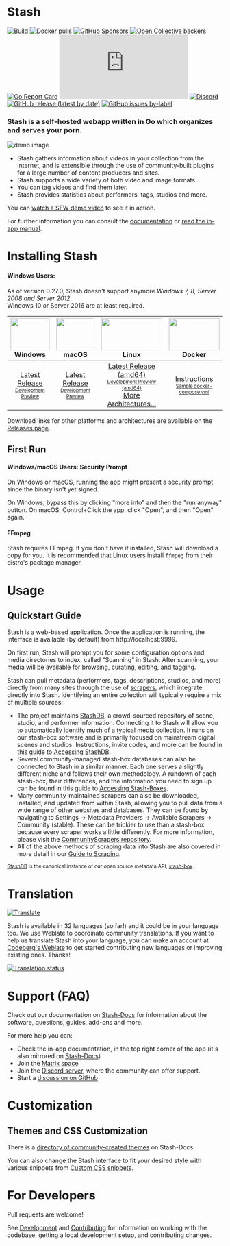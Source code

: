 # Stash

[![Build](https://github.com/stashapp/stash/actions/workflows/build.yml/badge.svg?branch=develop&event=push)](https://github.com/stashapp/stash/actions/workflows/build.yml)
[![Docker pulls](https://img.shields.io/docker/pulls/stashapp/stash.svg)](https://hub.docker.com/r/stashapp/stash 'DockerHub')
[![GitHub Sponsors](https://img.shields.io/github/sponsors/stashapp?logo=github)](https://github.com/sponsors/stashapp)
[![Open Collective backers](https://img.shields.io/opencollective/backers/stashapp?logo=opencollective)](https://opencollective.com/stashapp)
[![Go Report Card](https://goreportcard.com/badge/github.com/stashapp/stash)](https://goreportcard.com/report/github.com/stashapp/stash)
[![Matrix](https://img.shields.io/matrix/stashapp:unredacted.org?logo=matrix&server_fqdn=matrix.org)](https://matrix.to/#/#stashapp:unredacted.org)
[![Discord](https://img.shields.io/discord/559159668438728723.svg?logo=discord)](https://discord.gg/2TsNFKt)
[![GitHub release (latest by date)](https://img.shields.io/github/v/release/stashapp/stash?logo=github)](https://github.com/stashapp/stash/releases/latest)
[![GitHub issues by-label](https://img.shields.io/github/issues-raw/stashapp/stash/bounty)](https://github.com/stashapp/stash/labels/bounty)

### **Stash is a self-hosted webapp written in Go which organizes and serves your porn.**
![demo image](docs/readme_assets/demo_image.png)

* Stash gathers information about videos in your collection from the internet, and is extensible through the use of community-built plugins for a large number of content producers and sites.
* Stash supports a wide variety of both video and image formats.
* You can tag videos and find them later.
* Stash provides statistics about performers, tags, studios and more.

You can [watch a SFW demo video](https://vimeo.com/545323354) to see it in action.

For further information you can consult the [documentation](https://docs.stashapp.cc) or [read the in-app manual](ui/v2.5/src/docs/en).

# Installing Stash

#### Windows Users:

As of version 0.27.0, Stash doesn't support anymore _Windows 7, 8, Server 2008 and Server 2012._  
Windows 10 or Server 2016 are at least required.

<img src="docs/readme_assets/windows_logo.svg" width="100%" height="75"> Windows | <img src="docs/readme_assets/mac_logo.svg" width="100%" height="75"> macOS | <img src="docs/readme_assets/linux_logo.svg" width="100%" height="75"> Linux | <img src="docs/readme_assets/docker_logo.svg" width="100%" height="75"> Docker
:---:|:---:|:---:|:---:
[Latest Release](https://github.com/stashapp/stash/releases/latest/download/stash-win.exe) <br /> <sup><sub>[Development Preview](https://github.com/stashapp/stash/releases/download/latest_develop/stash-win.exe)</sub></sup> | [Latest Release](https://github.com/stashapp/stash/releases/latest/download/Stash.app.zip) <br /> <sup><sub>[Development Preview](https://github.com/stashapp/stash/releases/download/latest_develop/Stash.app.zip)</sub></sup> | [Latest Release (amd64)](https://github.com/stashapp/stash/releases/latest/download/stash-linux) <br /> <sup><sub>[Development Preview (amd64)](https://github.com/stashapp/stash/releases/download/latest_develop/stash-linux)</sub></sup> <br /> [More Architectures...](https://github.com/stashapp/stash/releases/latest) | [Instructions](docker/production/README.md) <br /> <sup><sub>[Sample docker-compose.yml](docker/production/docker-compose.yml)</sub></sup>

Download links for other platforms and architectures are available on the [Releases page](https://github.com/stashapp/stash/releases).

## First Run

#### Windows/macOS Users: Security Prompt

On Windows or macOS, running the app might present a security prompt since the binary isn't yet signed. 

On Windows, bypass this by clicking "more info" and then the "run anyway" button. On macOS, Control+Click the app, click "Open", and then "Open" again.

#### FFmpeg
Stash requires FFmpeg. If you don't have it installed, Stash will download a copy for you. It is recommended that Linux users install `ffmpeg` from their distro's package manager.

# Usage

## Quickstart Guide
Stash is a web-based application. Once the application is running, the interface is available (by default) from http://localhost:9999.

On first run, Stash will prompt you for some configuration options and media directories to index, called "Scanning" in Stash. After scanning, your media will be available for browsing, curating, editing, and tagging.

Stash can pull metadata (performers, tags, descriptions, studios, and more) directly from many sites through the use of [scrapers](https://github.com/stashapp/stash/blob/develop/ui/v2.5/src/docs/en/Manual/Scraping.md), which integrate directly into Stash. Identifying an entire collection will typically require a mix of multiple sources:
- The project maintains [StashDB](https://stashdb.org/), a crowd-sourced repository of scene, studio, and performer information. Connecting it to Stash will allow you to automatically identify much of a typical media collection. It runs on our stash-box software and is primarily focused on mainstream digital scenes and studios. Instructions, invite codes, and more can be found in this guide to [Accessing StashDB](https://guidelines.stashdb.org/docs/faq_getting-started/stashdb/accessing-stashdb/).
- Several community-managed stash-box databases can also be connected to Stash in a similar manner. Each one serves a slightly different niche and follows their own methodology. A rundown of each stash-box, their differences, and the information you need to sign up can be found in this guide to [Accessing Stash-Boxes](https://guidelines.stashdb.org/docs/faq_getting-started/stashdb/accessing-stash-boxes/).
- Many community-maintained scrapers can also be downloaded, installed, and updated from within Stash, allowing you to pull data from a wide range of other websites and databases. They can be found by navigating to Settings -> Metadata Providers -> Available Scrapers -> Community (stable). These can be trickier to use than a stash-box because every scraper works a little differently. For more information, please visit the [CommunityScrapers repository](https://github.com/stashapp/CommunityScrapers).
- All of the above methods of scraping data into Stash are also covered in more detail in our [Guide to Scraping](https://docs.stashapp.cc/beginner-guides/guide-to-scraping/).

<sub>[StashDB](http://stashdb.org) is the canonical instance of our open source metadata API, [stash-box](https://github.com/stashapp/stash-box).</sub>

# Translation
[![Translate](https://translate.codeberg.org/widget/stash/stash/svg-badge.svg)](https://translate.codeberg.org/engage/stash/)

Stash is available in 32 languages (so far!) and it could be in your language too. We use Weblate to coordinate community translations. If you want to help us translate Stash into your language, you can make an account at [Codeberg's Weblate](https://translate.codeberg.org/projects/stash/stash/) to get started contributing new languages or improving existing ones. Thanks!

[![Translation status](https://translate.codeberg.org/widget/stash/stash/multi-auto.svg)](https://translate.codeberg.org/engage/stash/)

# Support (FAQ)

Check out our documentation on [Stash-Docs](https://docs.stashapp.cc) for information about the software, questions, guides, add-ons and more. 

For more help you can:
* Check the in-app documentation, in the top right corner of the app (it's also mirrored on [Stash-Docs](https://docs.stashapp.cc/in-app-manual))
* Join the [Matrix space](https://matrix.to/#/#stashapp:unredacted.org)
* Join the [Discord server](https://discord.gg/2TsNFKt), where the community can offer support.
* Start a [discussion on GitHub](https://github.com/stashapp/stash/discussions)

# Customization

## Themes and CSS Customization
There is a [directory of community-created themes](https://docs.stashapp.cc/themes/list) on Stash-Docs.

You can also change the Stash interface to fit your desired style with various snippets from [Custom CSS snippets](https://docs.stashapp.cc/themes/custom-css-snippets).

# For Developers

Pull requests are welcome! 

See [Development](docs/DEVELOPMENT.md) and [Contributing](docs/CONTRIBUTING.md) for information on working with the codebase, getting a local development setup, and contributing changes.
